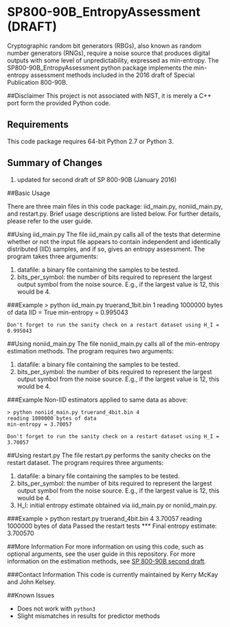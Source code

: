 # SP800-90B_EntropyAssessment (DRAFT)
Cryptographic random bit generators (RBGs), also known as random number generators (RNGs), require a noise source that produces digital outputs with some level of unpredictability, expressed as min-entropy. 
The SP800-90B_EntropyAssessment python package implements the min-entropy assessment methods included in the 2016 draft of Special Publication 800-90B.

##Disclaimer
This project is not associated with NIST, it is merely a C++ port form the provided Python code. 

## Requirements

This code package requires 64-bit Python 2.7 or Python 3.

## Summary of Changes
1. updated for second draft of SP 800-90B (January 2016)

##Basic Usage

There are three main files in this code package: iid_main.py, noniid_main.py, and restart.py. Brief usage descriptions are listed below. For further details, please refer to the user guide.

##Using iid_main.py
The file iid_main.py calls all of the tests that determine whether or not the input file appears to contain independent and identically distributed (IID) samples, and if so, gives an entropy assessment. 
The program takes three arguments: 

1. 	datafile: a binary file containing the samples to be tested.
2. 	bits_per_symbol: the number of bits required to represent the largest output symbol from the noise source. E.g., if the largest value is 12, this would be 4.

###Example
	> python iid_main.py truerand_1bit.bin 1
	reading 1000000 bytes of data
	IID = True
	min-entropy = 0.995043
	
	Don't forget to run the sanity check on a restart dataset using H_I = 0.995043

##Using noniid_main.py
The file noniid_main.py calls all of the min-entropy estimation methods. The program requires two arguments:

1. 	datafile: a binary file containing the samples to be tested.
2. 	bits_per_symbol: the number of bits required to represent the largest output symbol from the noise source. E.g., if the largest value is 12, this would be 4.

###Example
Non-IID estimators applied to same data as above:

	> python noniid_main.py truerand_4bit.bin 4
	reading 1000000 bytes of data
	min-entropy = 3.70057

	Don't forget to run the sanity check on a restart dataset using H_I = 3.70057

##Using restart.py
The file restart.py performs the sanity checks on the restart dataset. The program requires three arguments:

1. 	datafile: a binary file containing the samples to be tested.
2. 	bits_per_symbol: the number of bits required to represent the largest output symbol from the noise source. E.g., if the largest value is 12, this would be 4.
3.	H_I: initial entropy estimate obtained via iid_main.py or noniid_main.py.

###Example
	> python restart.py truerand_4bit.bin 4 3.70057
	reading 1000000 bytes of data
	Passed the restart tests
	*** Final entropy estimate: 3.700570

##More Information
For more information on using this code, such as optional arguments, see the user guide in this repository.
For more information on the estimation methods, see [SP 800-90B second draft](http://csrc.nist.gov/publications/drafts/800-90/sp800-90b_second_draft.pdf).

###Contact Information
This code is currently maintained by Kerry McKay and John Kelsey.

##Known Issues

* Does not work with `python3`
* Slight mismatches in results for predictor methods